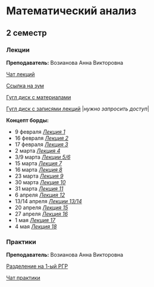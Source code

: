 # Математический анализ

## 2 семестр

### **Лекции**

**Преподаватель:** Возианова Анна Викторовна

[Чат лекций](https://t.me/joinchat/UZyVFA-M0lp__EsG18KBYQ)

[Ссылка на зум](https://itmo.zoom.us/j/82192561093?pwd=WDI2cE9aYkdVQTRGV29jTTVoeFRoZz09)

[Гугл диск с материалами](https://drive.google.com/drive/folders/1o6MOOLWWBaIm3gym4o4Z-nUO3WNLVF4y)

[Гугл диск с записями лекций](https://drive.google.com/drive/folders/1yopyNFwPRtl_AqggfUgGaBA43BhybMGp) |*нужно запросить доступ*|

**Концепт борды:**
* 9 февраля [*Лекция 1*](https://app.conceptboard.com/board/32d7-ci1f-h70b-mram-11qq)
* 16 февраля [*Лекция 2*](https://app.conceptboard.com/board/9oyn-yo3z-true-b7o0-b26e)
* 17 февраля [*Лекция 3*](https://app.conceptboard.com/board/bpq0-i0ry-a942-ee43-iqh2)
* 2 марта [*Лекция 4*](https://app.conceptboard.com/board/tfhr-sq88-0t2e-cn0p-yai5)
* 3/9 марта [*Лекции 5/6*](https://app.conceptboard.com/board/k6gh-7ko0-6s4m-brck-7yfh)
* 15 марта [*Лекция 7*](https://app.conceptboard.com/board/84uo-cm6f-csdp-b0qf-qi45)
* 16 марта [*Лекция 8*](https://app.conceptboard.com/board/xtez-25ob-08b5-7hz2-m53x)
* 23 марта [*Лекция 9*](https://app.conceptboard.com/board/uggh-9un7-yc7q-si6d-h8ro)
* 30 марта [*Лекция 10*](https://app.conceptboard.com/board/68x6-y5z8-tyq0-ggg6-9dek)
* 31 марта [*Лекция 11*](https://app.conceptboard.com/board/h01g-4yhy-qgmp-omr7-hgc7)
* 6 апреля [*Лекция 12*](https://app.conceptboard.com/board/h09s-dr3q-imfg-40xf-fd54)
* 13/14 апреля [*Лекции 13/14*](https://app.conceptboard.com/board/a2eh-4i33-uaaz-2ug3-qmbf)
* 20 апреля [*Лекция 15*](https://app.conceptboard.com/board/eb6g-390t-783x-q6k8-g2xi)
* 27 апреля [*Лекция 16*](https://app.conceptboard.com/board/9yxf-mnkb-7ye1-gzrh-t3s5)
* 1 мая [*Лекция 17*](https://app.conceptboard.com/board/ynxu-p677-3ncs-etzx-oa5k)
* 4 мая [*Лекция 18*](https://app.conceptboard.com/board/h5b4-5at9-pxm1-t7nd-y64y)

### **Практики**

**Преподаватель:** Возианова Анна Викторовна

[Разделение на 1-ый РГР](https://docs.google.com/spreadsheets/d/1IwyD901HH0nAlGi7dVLh2FO4mnsOQGtaVUWxnY8Hu3Q/edit#gid=0)

[Чат практики](https://t.me/joinchat/AAAAAFTaEWwcDs-cf7hW7g)
